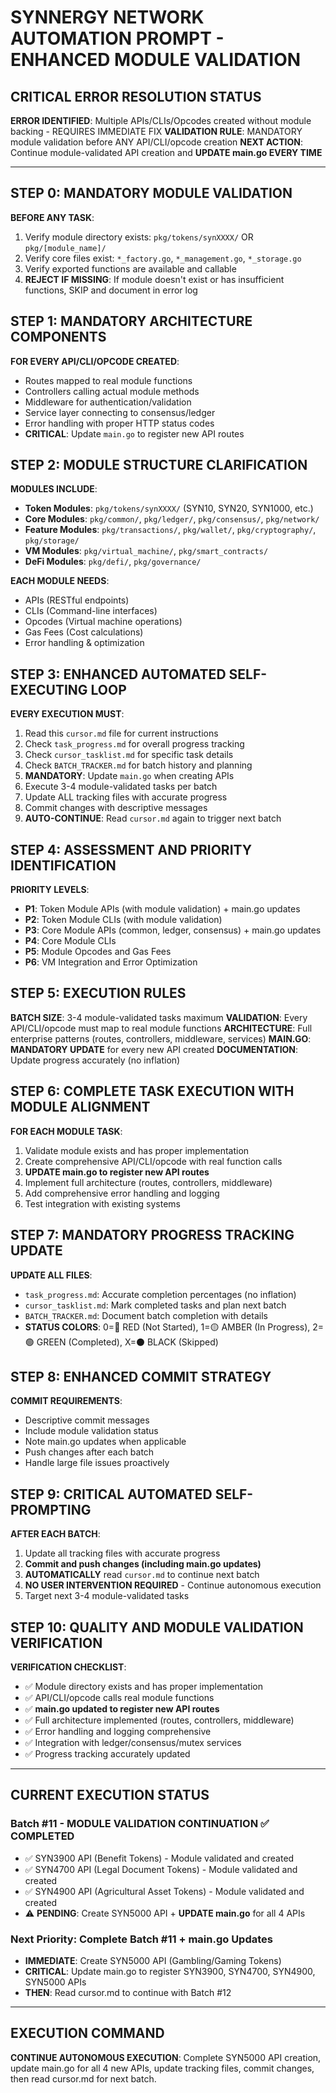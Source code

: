 # SYNNERGY NETWORK AUTOMATION PROMPT - ENHANCED MODULE VALIDATION

## CRITICAL ERROR RESOLUTION STATUS
**ERROR IDENTIFIED**: Multiple APIs/CLIs/Opcodes created without module backing - REQUIRES IMMEDIATE FIX
**VALIDATION RULE**: MANDATORY module validation before ANY API/CLI/opcode creation
**NEXT ACTION**: Continue module-validated API creation and **UPDATE main.go EVERY TIME**

---

## STEP 0: MANDATORY MODULE VALIDATION
**BEFORE ANY TASK**: 
1. Verify module directory exists: `pkg/tokens/synXXXX/` OR `pkg/[module_name]/`
2. Verify core files exist: `*_factory.go`, `*_management.go`, `*_storage.go`
3. Verify exported functions are available and callable
4. **REJECT IF MISSING**: If module doesn't exist or has insufficient functions, SKIP and document in error log

## STEP 1: MANDATORY ARCHITECTURE COMPONENTS
**FOR EVERY API/CLI/OPCODE CREATED**:
- Routes mapped to real module functions
- Controllers calling actual module methods
- Middleware for authentication/validation
- Service layer connecting to consensus/ledger
- Error handling with proper HTTP status codes
- **CRITICAL**: Update `main.go` to register new API routes

## STEP 2: MODULE STRUCTURE CLARIFICATION
**MODULES INCLUDE**:
- **Token Modules**: `pkg/tokens/synXXXX/` (SYN10, SYN20, SYN1000, etc.)
- **Core Modules**: `pkg/common/`, `pkg/ledger/`, `pkg/consensus/`, `pkg/network/`
- **Feature Modules**: `pkg/transactions/`, `pkg/wallet/`, `pkg/cryptography/`, `pkg/storage/`
- **VM Modules**: `pkg/virtual_machine/`, `pkg/smart_contracts/`
- **DeFi Modules**: `pkg/defi/`, `pkg/governance/`

**EACH MODULE NEEDS**:
- APIs (RESTful endpoints)
- CLIs (Command-line interfaces)
- Opcodes (Virtual machine operations)
- Gas Fees (Cost calculations)
- Error handling & optimization

## STEP 3: ENHANCED AUTOMATED SELF-EXECUTING LOOP
**EVERY EXECUTION MUST**:
1. Read this `cursor.md` file for current instructions
2. Check `task_progress.md` for overall progress tracking
3. Check `cursor_tasklist.md` for specific task details
4. Check `BATCH_TRACKER.md` for batch history and planning
5. **MANDATORY**: Update `main.go` when creating APIs
6. Execute 3-4 module-validated tasks per batch
7. Update ALL tracking files with accurate progress
8. Commit changes with descriptive messages
9. **AUTO-CONTINUE**: Read `cursor.md` again to trigger next batch

## STEP 4: ASSESSMENT AND PRIORITY IDENTIFICATION
**PRIORITY LEVELS**:
- **P1**: Token Module APIs (with module validation) + main.go updates
- **P2**: Token Module CLIs (with module validation)
- **P3**: Core Module APIs (common, ledger, consensus) + main.go updates
- **P4**: Core Module CLIs
- **P5**: Module Opcodes and Gas Fees
- **P6**: VM Integration and Error Optimization

## STEP 5: EXECUTION RULES
**BATCH SIZE**: 3-4 module-validated tasks maximum
**VALIDATION**: Every API/CLI/opcode must map to real module functions
**ARCHITECTURE**: Full enterprise patterns (routes, controllers, middleware, services)
**MAIN.GO**: **MANDATORY UPDATE** for every new API created
**DOCUMENTATION**: Update progress accurately (no inflation)

## STEP 6: COMPLETE TASK EXECUTION WITH MODULE ALIGNMENT
**FOR EACH MODULE TASK**:
1. Validate module exists and has proper implementation
2. Create comprehensive API/CLI/opcode with real function calls
3. **UPDATE main.go to register new API routes**
4. Implement full architecture (routes, controllers, middleware)
5. Add comprehensive error handling and logging
6. Test integration with existing systems

## STEP 7: MANDATORY PROGRESS TRACKING UPDATE
**UPDATE ALL FILES**:
- `task_progress.md`: Accurate completion percentages (no inflation)
- `cursor_tasklist.md`: Mark completed tasks and plan next batch
- `BATCH_TRACKER.md`: Document batch completion with details
- **STATUS COLORS**: 0=🔴 RED (Not Started), 1=🟡 AMBER (In Progress), 2=🟢 GREEN (Completed), X=⚫ BLACK (Skipped)

## STEP 8: ENHANCED COMMIT STRATEGY
**COMMIT REQUIREMENTS**:
- Descriptive commit messages
- Include module validation status
- Note main.go updates when applicable
- Push changes after each batch
- Handle large file issues proactively

## STEP 9: CRITICAL AUTOMATED SELF-PROMPTING
**AFTER EACH BATCH**:
1. Update all tracking files with accurate progress
2. **Commit and push changes (including main.go updates)**
3. **AUTOMATICALLY** read `cursor.md` to continue next batch
4. **NO USER INTERVENTION REQUIRED** - Continue autonomous execution
5. Target next 3-4 module-validated tasks

## STEP 10: QUALITY AND MODULE VALIDATION VERIFICATION
**VERIFICATION CHECKLIST**:
- ✅ Module directory exists and has proper implementation
- ✅ API/CLI/opcode calls real module functions
- ✅ **main.go updated to register new API routes**
- ✅ Full architecture implemented (routes, controllers, middleware)
- ✅ Error handling and logging comprehensive
- ✅ Integration with ledger/consensus/mutex services
- ✅ Progress tracking accurately updated

---

## CURRENT EXECUTION STATUS

### Batch #11 - MODULE VALIDATION CONTINUATION ✅ **COMPLETED**
- ✅ SYN3900 API (Benefit Tokens) - Module validated and created
- ✅ SYN4700 API (Legal Document Tokens) - Module validated and created  
- ✅ SYN4900 API (Agricultural Asset Tokens) - Module validated and created
- ⚠️ **PENDING**: Create SYN5000 API + **UPDATE main.go** for all 4 APIs

### Next Priority: Complete Batch #11 + main.go Updates
- **IMMEDIATE**: Create SYN5000 API (Gambling/Gaming Tokens)
- **CRITICAL**: Update main.go to register SYN3900, SYN4700, SYN4900, SYN5000 APIs
- **THEN**: Read cursor.md to continue with Batch #12

---

## EXECUTION COMMAND
**CONTINUE AUTONOMOUS EXECUTION**: Complete SYN5000 API creation, update main.go for all 4 new APIs, update tracking files, commit changes, then read cursor.md for next batch.